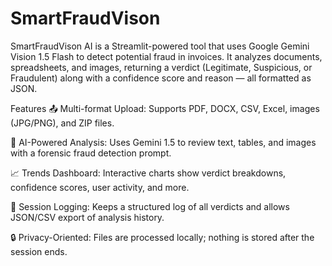 # SmartFraudVison
SmartFraudVison AI is a Streamlit-powered tool that uses Google Gemini Vision 1.5 Flash to detect potential fraud in invoices. It analyzes documents, spreadsheets, and images, returning a verdict (Legitimate, Suspicious, or Fraudulent) along with a confidence score and reason — all formatted as JSON.

Features
📤 Multi-format Upload: Supports PDF, DOCX, CSV, Excel, images (JPG/PNG), and ZIP files.

🧠 AI-Powered Analysis: Uses Gemini 1.5 to review text, tables, and images with a forensic fraud detection prompt.

📈 Trends Dashboard: Interactive charts show verdict breakdowns, confidence scores, user activity, and more.

📂 Session Logging: Keeps a structured log of all verdicts and allows JSON/CSV export of analysis history.

🔒 Privacy-Oriented: Files are processed locally; nothing is stored after the session ends.

